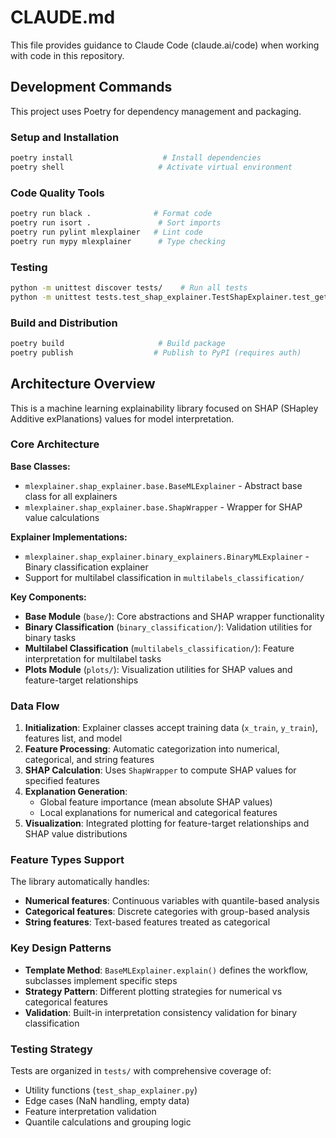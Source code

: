 # CLAUDE.md

This file provides guidance to Claude Code (claude.ai/code) when working with code in this repository.

## Development Commands

This project uses Poetry for dependency management and packaging.

### Setup and Installation
```bash
poetry install                    # Install dependencies
poetry shell                     # Activate virtual environment
```

### Code Quality Tools
```bash
poetry run black .              # Format code
poetry run isort .               # Sort imports
poetry run pylint mlexplainer   # Lint code
poetry run mypy mlexplainer      # Type checking
```

### Testing
```bash
python -m unittest discover tests/    # Run all tests
python -m unittest tests.test_shap_explainer.TestShapExplainer.test_get_index_valid_column  # Run specific test
```

### Build and Distribution
```bash
poetry build                     # Build package
poetry publish                  # Publish to PyPI (requires auth)
```

## Architecture Overview

This is a machine learning explainability library focused on SHAP (SHapley Additive exPlanations) values for model interpretation.

### Core Architecture

**Base Classes:**
- `mlexplainer.shap_explainer.base.BaseMLExplainer` - Abstract base class for all explainers
- `mlexplainer.shap_explainer.base.ShapWrapper` - Wrapper for SHAP value calculations

**Explainer Implementations:**
- `mlexplainer.shap_explainer.binary_explainers.BinaryMLExplainer` - Binary classification explainer
- Support for multilabel classification in `multilabels_classification/`

**Key Components:**
- **Base Module** (`base/`): Core abstractions and SHAP wrapper functionality
- **Binary Classification** (`binary_classification/`): Validation utilities for binary tasks
- **Multilabel Classification** (`multilabels_classification/`): Feature interpretation for multilabel tasks
- **Plots Module** (`plots/`): Visualization utilities for SHAP values and feature-target relationships

### Data Flow

1. **Initialization**: Explainer classes accept training data (`x_train`, `y_train`), features list, and model
2. **Feature Processing**: Automatic categorization into numerical, categorical, and string features
3. **SHAP Calculation**: Uses `ShapWrapper` to compute SHAP values for specified features
4. **Explanation Generation**: 
   - Global feature importance (mean absolute SHAP values)
   - Local explanations for numerical and categorical features
5. **Visualization**: Integrated plotting for feature-target relationships and SHAP value distributions

### Feature Types Support

The library automatically handles:
- **Numerical features**: Continuous variables with quantile-based analysis
- **Categorical features**: Discrete categories with group-based analysis  
- **String features**: Text-based features treated as categorical

### Key Design Patterns

- **Template Method**: `BaseMLExplainer.explain()` defines the workflow, subclasses implement specific steps
- **Strategy Pattern**: Different plotting strategies for numerical vs categorical features
- **Validation**: Built-in interpretation consistency validation for binary classification

### Testing Strategy

Tests are organized in `tests/` with comprehensive coverage of:
- Utility functions (`test_shap_explainer.py`)
- Edge cases (NaN handling, empty data)
- Feature interpretation validation
- Quantile calculations and grouping logic